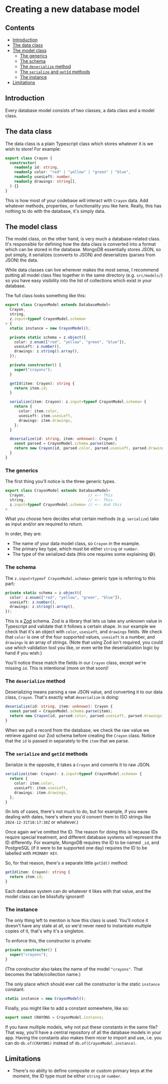 # Creating a new database model <!-- omit in toc -->

<!-- Table of contents created using "Markdown All in One" VSCode extension. -->
<!-- Command palette: "> Markdown All in One: Update Table of Contents" -->

## Contents <!-- omit in toc -->

- [Introduction](#introduction)
- [The data class](#the-data-class)
- [The model class](#the-model-class)
  - [The generics](#the-generics)
  - [The schema](#the-schema)
  - [The `deserialize` method](#the-deserialize-method)
  - [The `serialize` and `getId` methods](#the-serialize-and-getid-methods)
  - [The instance](#the-instance)
- [Limitations](#limitations)

## Introduction

Every database model consists of two classes, a data class and a model class.

## The data class

The data class is a plain Typescript class which stores whatever it is we wish to store! For example:

```ts
export class Crayon {
  constructor(
    readonly id: string,
    readonly color: "red" | "yellow" | "green" | "blue",
    readonly usesLeft: number,
    readonly drawings: string[],
  ) {}
}
```

This is how most of your codebase will interact with `Crayon` data. Add whatever methods, properties, or functionality you like here. Really, this has nothing to do with the database, it's simply data.

## The model class

The model class, on the other hand, is very much a database-related class. It's responsible for defining how the data class is converted into a format which can be stored in the database. MongoDB essentially stores JSON, so put simply, it serializes (converts to JSON) and deserializes (parses from JSON) the data.

While data classes can live wherever makes the most sense, I recommend putting all model class files together in the same directory (e.g. `src/models/`) so you have easy visibility into the list of collections which exist in your database.

The full class looks something like this:

```ts
export class CrayonModel extends DatabaseModel<
  Crayon,
  string,
  z.input<typeof CrayonModel.schema>
> {
  static instance = new CrayonModel();

  private static schema = z.object({
    color: z.enum(["red", "yellow", "green", "blue"]),
    usesLeft: z.number(),
    drawings: z.string().array(),
  });

  private constructor() {
    super("crayons");
  }

  getId(item: Crayon): string {
    return item.id;
  }

  serialize(item: Crayon): z.input<typeof CrayonModel.schema> {
    return {
      color: item.color,
      usesLeft: item.usesLeft,
      drawings: item.drawings,
    };
  }

  deserialize(id: string, item: unknown): Crayon {
    const parsed = CrayonModel.schema.parse(item);
    return new Crayon(id, parsed.color, parsed.usesLeft, parsed.drawings);
  }
}
```

### The generics

The first thing you'll notice is the three generic types.

```ts
export class CrayonModel extends DatabaseModel<
  Crayon,                            // <-- This
  string,                            // <-- This
  z.input<typeof CrayonModel.schema> // <-- And this
>
```

What you choose here decides what certain methods (e.g. `serialize`) take as input and/or are required to return.

In order, they are:

- The name of your data model class, so `Crayon` in the example.
- The primary key type, which must be either `string` or `number`.
- The type of the serialized data (this one requires some explaining 😅).

### The schema

The `z.input<typeof CrayonModel.schema>` generic type is referring to this part:

```ts
private static schema = z.object({
  color: z.enum(["red", "yellow", "green", "blue"]),
  usesLeft: z.number(),
  drawings: z.string().array(),
});
```

This is a [Zod](https://zod.dev/) schema. Zod is a library that lets us take any unknown value in Typescript and validate that it follows a certain shape. In our example we check that it's an object with `color`, `usesLeft`, and `drawings` fields. We check that `color` is one of the four supported values, `usesLeft` is a number, and `drawings` is an array of strings. (Note that using Zod isn't required, you could use which validation tool you like, or even write the deserialization logic by hand if you wish.)

You'll notice these match the fields in our `Crayon` class, except we're missing `id`. This is intentional (more on that soon)!

### The `deserialize` method

Deserializing means parsing a raw JSON value, and converting it to our data class, `Crayon`. That's exactly what `deserialize` is doing:

```ts
deserialize(id: string, item: unknown): Crayon {
  const parsed = CrayonModel.schema.parse(item);
  return new Crayon(id, parsed.color, parsed.usesLeft, parsed.drawings);
}
```

When we pull a record from the database, we check the raw value we retrieve against our Zod schema before creating the `Crayon` class. Notice that the `id` is passed in separately to the `item` that we parse.

### The `serialize` and `getId` methods

Serialize is the opposite, it takes a `Crayon` and converts it to raw JSON.

```ts
serialize(item: Crayon): z.input<typeof CrayonModel.schema> {
  return {
    color: item.color,
    usesLeft: item.usesLeft,
    drawings: item.drawings,
  };
}
```

(In lots of cases, there's not much to do, but for example, if you were dealing with dates, here's where you'd convert them to ISO strings like `2024-12-31T18:17:38Z` or whatever.)

Once again we've omitted the ID. The reason for doing this is because IDs require special treatment, and different database systems will represent the ID differently. For example, MongoDB requires the ID to be named `_id`, and PostgreSQL (if it were to be supported one day) requires the ID to be labelled with `PRIMARY KEY`.

So, for that reason, there's a separate little `getId()` method:

```ts
getId(item: Crayon): string {
  return item.id;
}
```

Each database system can do whatever it likes with that value, and the model class can be blissfully ignorant!

### The instance

The only thing left to mention is how this class is used. You'll notice it doesn't have any state at all, so we'd never need to instantiate multiple copies of it, that's why it's a singleton.

To enforce this, the constructor is private:

```ts
private constructor() {
  super("crayons");
}
```

(The constructor also takes the name of the model `"crayons"`. That becomes the table/collection name.)

The only place which should ever call the constructor is the static `instance` constant:

```ts
static instance = new CrayonModel();
```

Finally, you might like to add a constant somewhere, like so:

```ts
export const CRAYONS = CrayonModel.instance;
```

If you have multiple models, why not put these constants in the same file? That way, you'll have a central repository of all the database models in your app. Having the constants also makes them nicer to import and use, i.e. you can do `db.of(CRAYONS)` instead of `db.of(CrayonModel.instance)`.

## Limitations

- There's no abilty to define composite or custom primary keys at the moment, the ID type must be either `string` or `number`.
